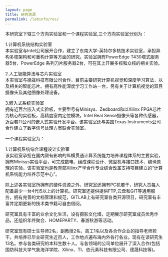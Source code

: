 ```yaml
---
layout: page
title: 研究资源
permalink: /labinfo/res/
---
```

本研究室下辖三个方向实验室和一个课程实验室,三个方向实验室分别为：

1.计算机系统结构实验室     
本实验室与Intel公司展开合作，建立了东南大学-英特尔多核技术实验室，承担异构多核架构和可重构计算等方面的研究。实验室拥有PowerEdge T430塔式服务器5台，PowerEdge 系列刀片服务器2台，可在其上开展多核和众核的相关实验。

2.人工智能算法与芯片实验室  
本实验室与德晟科技有限公司合作，目前主要研究计算机视觉和深度学习算法，以及相关的智能芯片。拥有高性能深度学习工作站一台，另有关于计算机视觉的双目摄像头及其他图像处理设备。

3.嵌入式系统实验室  
拥有近百台嵌入式实验板，主要型号有Minisys、Zedboard和以Xilinx FPGA芯片为核心的实验板，高精度室内定位模块，Intel Real Sense摄像头等各种传感器，近百套TI公司的嵌入式实验开发平台。该实验室还与美国Texas Instruments公司合作建立了数字信号处理方案联合实验室。

一个课程实验室为：

1.计算机系统综合课程设计实验室  
该实验室承担在国内颇有影响的纵横贯通计算系统能力培养课程体系的主要实验，拥有Minisys实验平台，可完成数电、组成课程设计、微型机与接口技术、编译原理的实验。该实验室也是教育部Xilinx产学合作专业综合改革支持项目建立的“计算机系统能力培养示范中心”。

除上述各实验室所拥有的硬件资源之外，研究室还拥有PC机若干，研究人员每人配备最少一台4代i5以上的计算机。研究室还提供提供FTP,云盘和GIT等通用服务，拥有完善的文档管理和规范，GITLAB上有研究室各类开源项目，研究室有丰富并定期更新的技术类书籍可自由借阅。

研究室具有丰富的业余文化生活，设有摄影文化墙，定期展示研究室成员优秀作品，还组织年终聚会、HOMEPARTY、春游秋游等活动。

研究室现有硕士生导师2名，副教授2名，高工1名以及各合作企业的指导老师若干。共培养已毕业研究生近百人，工作地点遍布海内外各行各业。现有在读研究生13名。参与各类研究的本科生数十人。与各领域的公司单位展开了深入合作(包括国防科技大学气象海洋学院、Xilinx、TI、依元素科技有限公司、德晟科技等)。

